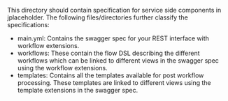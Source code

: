 This directory should contain specification for service side components in jplaceholder. The following files/directories further classify the specifications:

- main.yml: Contains the swagger spec for your REST interface with workflow extensions.
- workflows: These contain the flow DSL describing the different workflows which can be linked to different views in the swagger spec using the workflow extensions.
- templates: Contains all the templates available for post workflow processing. These templates are linked to different views using the template extensions in the swagger spec.